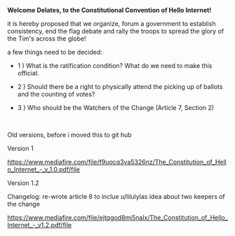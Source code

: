 **Welcome Delates, to the Constitutional Convention of Hello Internet!**

it is hereby proposed that we organize, forum a government to establish consistency, end the flag debate and rally the troops to spread the glory of the Tim's across the globe!


a few things need to be decided:

- 1 ) What is the ratification condition? What do we need to make this official.

- 2 ) Should there be a right to physically attend the picking up of ballots and the counting of votes?

- 3 ) Who should be the Watchers of the Change (Article 7, Section 2)


<br>

Old versions, before i moved this to git hub

Version 1

https://www.mediafire.com/file/f9uocq3va5326nz/The_Constitution_of_Hello_Internet_-_v_1.0.pdf/file

Version 1.2

Changelog: re-wrote article 8 to inclue u/lilulylas idea about two keepers of the change

https://www.mediafire.com/file/ejtqgod8mj5nalx/The_Constitution_of_Hello_Internet_-_v1.2.pdf/file
